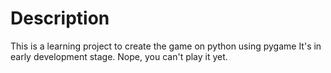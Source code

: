 # Description
This is a learning project to create the game on python using pygame
It's in early development stage. Nope, you can't play it yet.